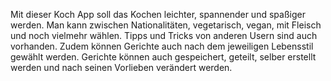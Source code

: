 Mit dieser Koch App soll das Kochen leichter, spannender und spaßiger werden. Man kann zwischen Nationalitäten, vegetarisch, vegan, mit Fleisch und noch vielmehr wählen. Tipps und Tricks von anderen Usern sind auch vorhanden. Zudem können Gerichte auch nach dem jeweiligen Lebensstil gewählt werden. Gerichte können auch gespeichert, geteilt, selber erstellt werden und nach seinen Vorlieben verändert werden. 
